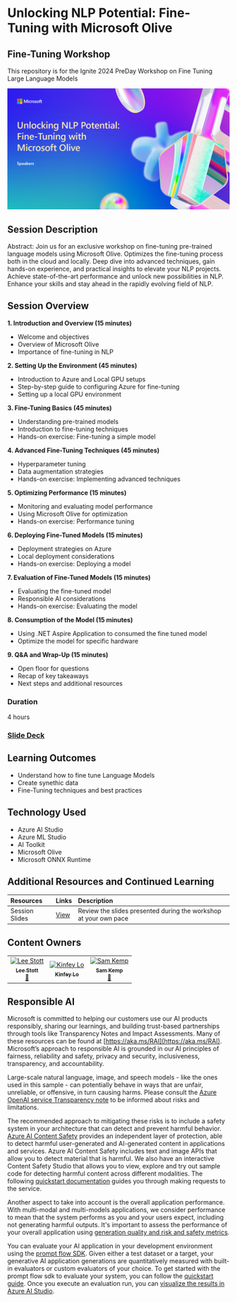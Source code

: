 # Unlocking NLP Potential: Fine-Tuning with Microsoft Olive

## Fine-Tuning Workshop

This repository is for the Ignite 2024 PreDay Workshop on Fine Tuning Large Language Models

![session banner](./Images/banner.png)

## Session Description

Abstract: Join us for an exclusive workshop on fine-tuning pre-trained language models using Microsoft Olive. Optimizes the fine-tuning process both in the cloud and locally. Deep dive into advanced techniques, gain hands-on experience, and practical insights to elevate your NLP projects. Achieve state-of-the-art performance and unlock new possibilities in NLP. Enhance your skills and stay ahead in the rapidly evolving field of NLP.

## Session Overview 

**1. Introduction and Overview (15 minutes)**
- Welcome and objectives
- Overview of Microsoft Olive
- Importance of fine-tuning in NLP

**2. Setting Up the Environment (45 minutes)**
- Introduction to Azure and Local GPU setups
- Step-by-step guide to configuring Azure for fine-tuning
- Setting up a local GPU environment

**3. Fine-Tuning Basics (45 minutes)**
- Understanding pre-trained models
- Introduction to fine-tuning techniques
- Hands-on exercise: Fine-tuning a simple model

**4. Advanced Fine-Tuning Techniques (45 minutes)**
- Hyperparameter tuning
- Data augmentation strategies
- Hands-on exercise: Implementing advanced techniques

**5. Optimizing Performance (15 minutes)**
- Monitoring and evaluating model performance
- Using Microsoft Olive for optimization
- Hands-on exercise: Performance tuning

**6. Deploying Fine-Tuned Models (15 minutes)**
- Deployment strategies on Azure
- Local deployment considerations
- Hands-on exercise: Deploying a model

**7. Evaluation of Fine-Tuned Models (15 minutes)**
- Evaluating the fine-tuned model
- Responsible AI considerations
- Hands-on exercise: Evaluating the model

**8. Consumption of the Model (15 minutes)**
- Using .NET Aspire Application to consumed the fine tuned model
- Optimize the model for specific hardware

**9. Q&A and Wrap-Up (15 minutes)**
- Open floor for questions
- Recap of key takeaways
- Next steps and additional resources



### Duration
4 hours

### [Slide Deck](https://..)

## Learning Outcomes
* Understand how to fine tune Language Models
* Create synethic data 
* Fine-Tuning techniques and best practices​

## Technology Used
* Azure AI Studio
* Azure ML Studio 
* AI Toolkit 
* Microsoft Olive
* Microsoft ONNX Runtime

## Additional Resources and Continued Learning

| Resources          | Links                             | Description        |
|:-------------------|:----------------------------------|:-------------------|
| Session Slides | [View](https://aka.ms/..) | Review the slides presented during the workshop at your own pace |


## Content Owners
<!-- TODO: Add yourself as a content owner
1. Change the src in the image tag to {your github url}.png
2. Change INSERT NAME HERE to your name
3. Change the github url in the final href to your url. -->


<table>
<tr>
    <td align="center"><a href="http://learnanalytics.microsoft.com">
        <img src="https://github.com/leestott.png" width="100px;" alt="Lee Stott"/><br />
        <sub><b> Lee Stott
</b></sub></a><br />
            <a href="https://github.com/leestott" title="talk">📢</a> 
    </td>
    <td align="center"><a href="http://learnanalytics.microsoft.com">
        <img src="https://github.com/kinfey.png" width="100px;" alt="Kinfey Lo"/><br />
        <sub><b>Kinfey Lo
</b></sub></a><br />
</td>
    <td align="center"><a href="http://learnanalytics.microsoft.com">
        <img src="https://github.com/samuel100.png" width="100px;" alt="Sam Kemp"/><br />
        <sub><b>Sam Kemp
</b></sub></a><br />
            <a href="https://github.com/bethanyjep" title="talk">📢</a> 
    </td>
</tr></table>

## Responsible AI 

Microsoft is committed to helping our customers use our AI products responsibly, sharing our learnings, and building trust-based partnerships through tools like Transparency Notes and Impact Assessments. Many of these resources can be found at [https://aka.ms/RAI](https://aka.ms/RAI).
Microsoft’s approach to responsible AI is grounded in our AI principles of fairness, reliability and safety, privacy and security, inclusiveness, transparency, and accountability.

Large-scale natural language, image, and speech models - like the ones used in this sample - can potentially behave in ways that are unfair, unreliable, or offensive, in turn causing harms. Please consult the [Azure OpenAI service Transparency note](https://learn.microsoft.com/legal/cognitive-services/openai/transparency-note?tabs=text) to be informed about risks and limitations.

The recommended approach to mitigating these risks is to include a safety system in your architecture that can detect and prevent harmful behavior. [Azure AI Content Safety](https://learn.microsoft.com/azure/ai-services/content-safety/overview) provides an independent layer of protection, able to detect harmful user-generated and AI-generated content in applications and services. Azure AI Content Safety includes text and image APIs that allow you to detect material that is harmful. We also have an interactive Content Safety Studio that allows you to view, explore and try out sample code for detecting harmful content across different modalities. The following [quickstart documentation](https://learn.microsoft.com/azure/ai-services/content-safety/quickstart-text?tabs=visual-studio%2Clinux&pivots=programming-language-rest) guides you through making requests to the service.

Another aspect to take into account is the overall application performance. With multi-modal and multi-models applications, we consider performance to mean that the system performs as you and your users expect, including not generating harmful outputs. It's important to assess the performance of your overall application using [generation quality and risk and safety metrics](https://learn.microsoft.com/azure/ai-studio/concepts/evaluation-metrics-built-in).

You can evaluate your AI application in your development environment using the [prompt flow SDK](https://microsoft.github.io/promptflow/index.html). Given either a test dataset or a target, your generative AI application generations are quantitatively measured with built-in evaluators or custom evaluators of your choice. To get started with the prompt flow sdk to evaluate your system, you can follow the [quickstart guide](https://learn.microsoft.com/azure/ai-studio/how-to/develop/flow-evaluate-sdk). Once you execute an evaluation run, you can [visualize the results in Azure AI Studio](https://learn.microsoft.com/azure/ai-studio/how-to/evaluate-flow-results).

